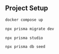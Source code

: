 ## Project Setup

```sh
docker compose up
```

```sh
npx prisma migrate dev
```

```sh
npx prisma studio
```

```sh
npx prisma db seed
```




